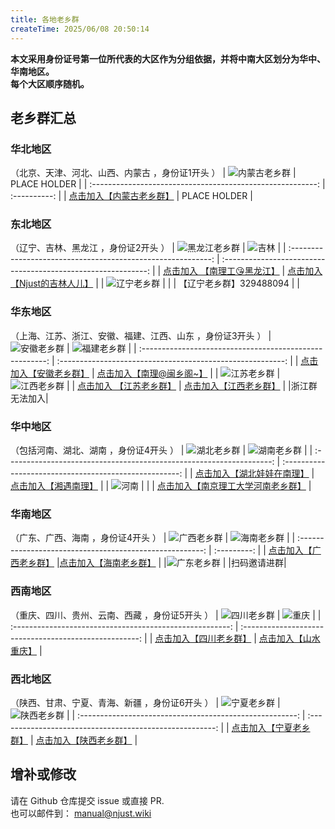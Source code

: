 ```yaml
---
title: 各地老乡群
createTime: 2025/06/08 20:50:14
---
```


**本文采用身份证号第一位所代表的大区作为分组依据，并将中南大区划分为华中、华南地区。**   
**每个大区顺序随机。**
## 老乡群汇总
### 华北地区
（北京、天津、河北、山西、内蒙古 ，身份证1开头 ）
|         ![内蒙古老乡群](ststic\老乡群_内蒙古.jpg)          | PLACE HOLDER |
| :--------------------------------------------------------: | :----------: |
| [点击加入【内蒙古老乡群】](https://qm.qq.com/q/vpVDLqnHVY) | PLACE HOLDER |


### 东北地区
（辽宁、吉林、黑龙江 ，身份证2开头 ）
|          ![黑龙江老乡群](ststic\老乡群_黑龙江.jpg)           |                ![吉林](ststic\老乡群_吉林.jpg)                |
| :----------------------------------------------------------: | :-----------------------------------------------------------: |
| [点击加入 【南理工😘黑龙江】](https://qm.qq.com/q/LCZSp0pIUA) | [点击加入【Njust的吉林人儿】](https://qm.qq.com/q/mJq9ua4Vtm) |
|            ![辽宁老乡群](ststic\老乡群_辽宁.jpg)             |                                                               |
|                   【辽宁老乡群】329488094                    |                                                               |

### 华东地区
（上海、江苏、浙江、安徽、福建、江西、山东 ，身份证3开头 ）
|          ![安徽老乡群](ststic\老乡群_安徽.jpg)           |           ![福建老乡群](ststic\老乡群_福建.jpg)            |
| :------------------------------------------------------: | :--------------------------------------------------------: |
| [点击加入【安徽老乡群】](https://qm.qq.com/q/tiIDRrM6U8) | [点击加入【南理@闽乡阁~】](https://qm.qq.com/q/aXtq2oJGGQ) |
|          ![江苏老乡群](ststic\老乡群_江苏.jpg)           |           ![江西老乡群](ststic\老乡群_江西.jpg)            |
|               [点击加入 【江苏老乡群】]()                |  [点击加入【江西老乡群】](https://qm.qq.com/q/EYHmqhsFCU)  |
|浙江群无法加入|
### 华中地区
（包括河南、湖北、湖南 ，身份证4开头 ）
|                ![湖北老乡群](ststic\老乡群_湖北.jpg)                 |         ![湖南老乡群](ststic\老乡群_湖南.jpg)          |
| :------------------------------------------------------------------: | :----------------------------------------------------: |
|     [点击加入【湖北娃娃在南理】](https://qm.qq.com/q/xcLYsFBIES)     | [点击加入【湘遇南理】](https://qm.qq.com/q/17oe9zVNTa) |
|                   ![河南](ststic\老乡群_河南.jpg)                    |                                                        |
| [点击加入【南京理工大学河南老乡群】](https://qm.qq.com/q/ugifMbUiOI) |

### 华南地区
（广东、广西、海南 ，身份证4开头 ）
|          ![广西老乡群](ststic\老乡群_广西.jpg)           |    ![海南老乡群](ststic\老乡群_海南.jpg)       |
| :------------------------------------------------------: | :---------: |
| [点击加入【广西老乡群】](https://qm.qq.com/q/meiqMgOH3G) |[点击加入【海南老乡群】](https://qm.qq.com/q/hZIUuh2eUo) |
|![广东老乡群](ststic\老乡群_广东.jpg)  |
|扫码邀请进群|

### 西南地区
（重庆、四川、贵州、云南、西藏 ，身份证5开头 ）
|          ![四川老乡群](ststic\老乡群_四川.jpg)           |            ![重庆](ststic\老乡群_重庆.jpg)             |
| :------------------------------------------------------: | :----------------------------------------------------: |
| [点击加入【四川老乡群】](https://qm.qq.com/q/8qtz4vZl84) | [点击加入【山水重庆】](https://qm.qq.com/q/uW7RHS8doY) |


### 西北地区
（陕西、甘肃、宁夏、青海、新疆 ，身份证6开头 ）
|          ![宁夏老乡群](ststic\老乡群_宁夏.jpg)           |          ![陕西老乡群](ststic\老乡群_陕西.jpg)           |
| :------------------------------------------------------: | :------------------------------------------------------: |
| [点击加入【宁夏老乡群】](https://qm.qq.com/q/ZKhOFlTg4e) | [点击加入【陕西老乡群】](https://qm.qq.com/q/UtpetstAuO) |

## 增补或修改
请在 Github 仓库提交 issue 或直接 PR.   
也可以邮件到：
[manual@njust.wiki](mailto:manual@njust.wiki)